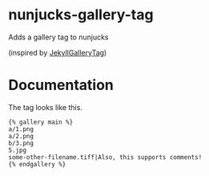 # nunjucks-gallery-tag
Adds a gallery tag to nunjucks

(inspired by [JekyllGalleryTag](/mattvh/JekyllGalleryTag))

# Documentation

The tag looks like this.

```
{% gallery main %}
a/1.png
a/2.png
b/3.png
5.jpg
some-other-filename.tiff|Also, this supports comments!
{% endgallery %}
```

